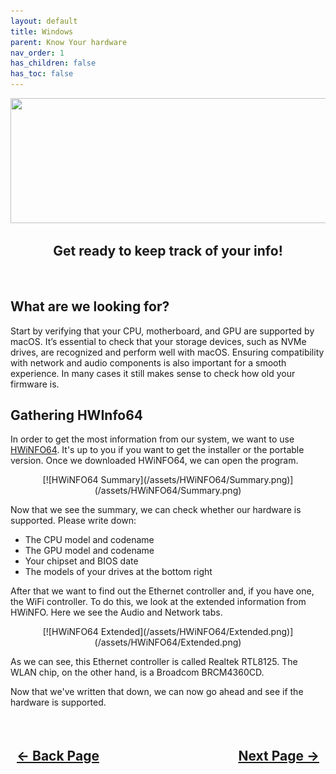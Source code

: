 ```yaml
---
layout: default
title: Windows
parent: Know Your hardware
nav_order: 1
has_children: false
has_toc: false
---
```


<style>
  .navigation-container {
    display: flex;
    justify-content: space-between;
    align-items: center;
    width: 100%;
  }
  
  .nav-button {
    margin: 10px;
  }
</style>

<p align="center">
  <img width="650" height="200" src="../../../../assets/Headers/Header-UsingWindows.png">
</p>

<h2 align="center">Get ready to keep track of your info!</h2>
<br>

## What are we looking for?

Start by verifying that your CPU, motherboard, and GPU are supported by macOS. It’s essential to check that your storage devices, such as NVMe drives, are recognized and perform well with macOS.
Ensuring compatibility with network and audio components is also important for a smooth experience.
In many cases it still makes sense to check how old your firmware is.

## Gathering HWInfo64

In order to get the most information from our system, we want to use [HWiNFO64](https://www.hwinfo.com/download/). It's up to you if you want to get the installer or the portable version.
Once we downloaded HWiNFO64, we can open the program. 

<div style="text-align: center;" markdown="1">
  [![HWiNFO64 Summary](/assets/HWiNFO64/Summary.png)](/assets/HWiNFO64/Summary.png)
</div>

Now that we see the summary, we can check whether our hardware is supported. Please write down:
- The CPU model and codename
- The GPU model and codename
- Your chipset and BIOS date
- The models of your drives at the bottom right

After that we want to find out the Ethernet controller and, if you have one, the WiFi controller.
To do this, we look at the extended information from HWiNFO. Here we see the Audio and Network tabs.

<div style="text-align: center;" markdown="1">
[![HWiNFO64 Extended](/assets/HWiNFO64/Extended.png)](/assets/HWiNFO64/Extended.png) 
</div>

<!---
To be swapped out with a real screenshot
--->

As we can see, this Ethernet controller is called Realtek RTL8125. The WLAN chip, on the other hand, is a Broadcom BRCM4360CD.

Now that we've written that down, we can now go ahead and see if the hardware is supported.

<h2 align="center">
  <br>
  <div class="navigation-container">
    <a class="nav-button" href="../../../03-KnowYourHardware/index">&larr; Back Page</a>
    <a class="nav-button" href="../../../04-CompatibilityCharts/index">Next Page &rarr;</a>
  </div>
  <br>
</h2>
